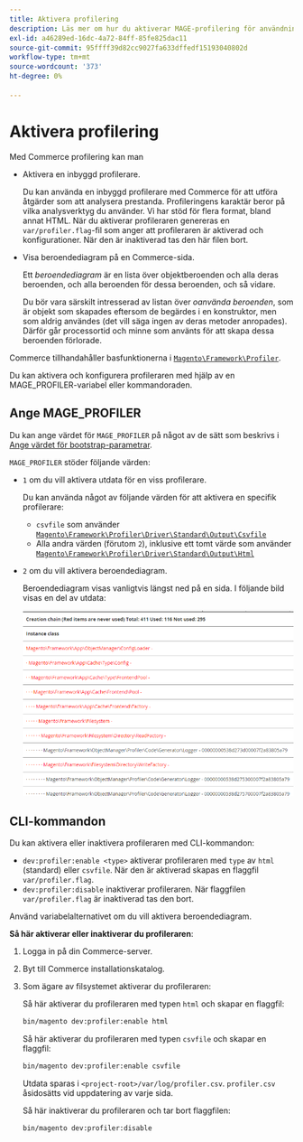 ```yaml
---
title: Aktivera profilering
description: Läs mer om hur du aktiverar MAGE-profilering för användning med analysverktygen.
exl-id: a46289ed-16dc-4a72-84ff-85fe825dac11
source-git-commit: 95ffff39d82cc9027fa633dffedf15193040802d
workflow-type: tm+mt
source-wordcount: '373'
ht-degree: 0%

---
```


# Aktivera profilering

Med Commerce profilering kan man

- Aktivera en inbyggd profilerare.

  Du kan använda en inbyggd profilerare med Commerce för att utföra åtgärder som att analysera prestanda. Profileringens karaktär beror på vilka analysverktyg du använder. Vi har stöd för flera format, bland annat HTML. När du aktiverar profileraren genereras en `var/profiler.flag`-fil som anger att profileraren är aktiverad och konfigurationer. När den är inaktiverad tas den här filen bort.

- Visa beroendediagram på en Commerce-sida.

  Ett _beroendediagram_ är en lista över objektberoenden och alla deras beroenden, och alla beroenden för dessa beroenden, och så vidare.

  Du bör vara särskilt intresserad av listan över _oanvända beroenden_, som är objekt som skapades eftersom de begärdes i en konstruktor, men som aldrig användes (det vill säga ingen av deras metoder anropades). Därför går processortid och minne som använts för att skapa dessa beroenden förlorade.

Commerce tillhandahåller basfunktionerna i [`Magento\Framework\Profiler`][profiler].

Du kan aktivera och konfigurera profileraren med hjälp av en MAGE_PROFILER-variabel eller kommandoraden.

## Ange MAGE_PROFILER

Du kan ange värdet för `MAGE_PROFILER` på något av de sätt som beskrivs i [Ange värdet för bootstrap-parametrar](../bootstrap/set-parameters.md).

`MAGE_PROFILER` stöder följande värden:

- `1` om du vill aktivera utdata för en viss profilerare.

  Du kan använda något av följande värden för att aktivera en specifik profilerare:

   - `csvfile` som använder [`Magento\Framework\Profiler\Driver\Standard\Output\Csvfile`][csvfile]
   - Alla andra värden (förutom `2`), inklusive ett tomt värde som använder [`Magento\Framework\Profiler\Driver\Standard\Output\Html`][html]

- `2` om du vill aktivera beroendediagram.

  Beroendediagram visas vanligtvis längst ned på en sida. I följande bild visas en del av utdata:

  ![Beroendediagram](../../assets/configuration/depend-graphs.png)

## CLI-kommandon

Du kan aktivera eller inaktivera profileraren med CLI-kommandon:

- `dev:profiler:enable <type>` aktiverar profileraren med `type` av `html` (standard) eller `csvfile`. När den är aktiverad skapas en flaggfil `var/profiler.flag`.
- `dev:profiler:disable` inaktiverar profileraren. När flaggfilen `var/profiler.flag` är inaktiverad tas den bort.

Använd variabelalternativet om du vill aktivera beroendediagram.

**Så här aktiverar eller inaktiverar du profileraren**:

1. Logga in på din Commerce-server.
1. Byt till Commerce installationskatalog.
1. Som ägare av filsystemet aktiverar du profileraren:

   Så här aktiverar du profileraren med typen `html` och skapar en flaggfil:

   ```bash
   bin/magento dev:profiler:enable html
   ```

   Så här aktiverar du profileraren med typen `csvfile` och skapar en flaggfil:

   ```bash
   bin/magento dev:profiler:enable csvfile
   ```

   Utdata sparas i `<project-root>/var/log/profiler.csv`. `profiler.csv` åsidosätts vid uppdatering av varje sida.

   Så här inaktiverar du profileraren och tar bort flaggfilen:

   ```bash
   bin/magento dev:profiler:disable
   ```

<!-- link definitions -->

[csvfile]: https://github.com/magento/magento2/blob/2.4/lib/internal/Magento/Framework/Profiler/Driver/Standard/Output/Csvfile.php
[html]: https://github.com/magento/magento2/blob/2.4/lib/internal/Magento/Framework/Profiler/Driver/Standard/Output/Html.php
[profiler]: https://github.com/magento/magento2/blob/2.4/lib/internal/Magento/Framework/Profiler.php
